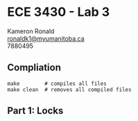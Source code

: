 # ECE 3430 - Lab 3

Kameron Ronald  
ronaldk1@myumanitoba.ca  
7880495

## Compliation

```shell
make        # compiles all files
make clean  # removes all compiled files
```

## Part 1: Locks

